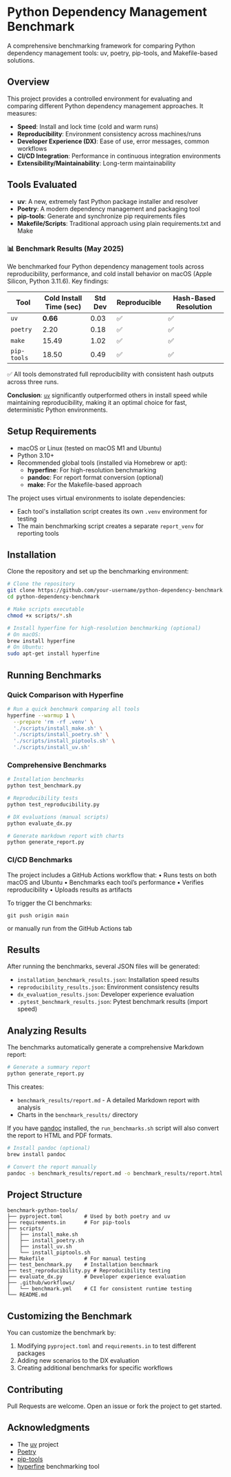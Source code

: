 # Python Dependency Management Benchmark

A comprehensive benchmarking framework for comparing Python dependency management tools: uv, poetry, pip-tools, and Makefile-based solutions.

## Overview

This project provides a controlled environment for evaluating and comparing different Python dependency management approaches. It measures:

- **Speed**: Install and lock time (cold and warm runs)
- **Reproducibility**: Environment consistency across machines/runs
- **Developer Experience (DX)**: Ease of use, error messages, common workflows
- **CI/CD Integration**: Performance in continuous integration environments
- **Extensibility/Maintainability**: Long-term maintainability

## Tools Evaluated

- **uv**: A new, extremely fast Python package installer and resolver
- **Poetry**: A modern dependency management and packaging tool
- **pip-tools**: Generate and synchronize pip requirements files
- **Makefile/Scripts**: Traditional approach using plain requirements.txt and Make


### 📊 Benchmark Results (May 2025)

We benchmarked four Python dependency management tools across reproducibility, performance, and cold install behavior on macOS (Apple Silicon, Python 3.11.6). Key findings:

| Tool       | Cold Install Time (sec) | Std Dev | Reproducible | Hash-Based Resolution |
|------------|-------------------------|---------|---------------|------------------------|
| `uv`       | **0.66**                | 0.03    | ✅             | ✅                      |
| `poetry`   | 2.20                    | 0.18    | ✅             | ✅                      |
| `make`     | 15.49                   | 1.02    | ✅             | ✅                      |
| `pip-tools`| 18.50                   | 0.49    | ✅             | ✅                      |

✅ All tools demonstrated full reproducibility with consistent hash outputs across three runs.

**Conclusion**: [`uv`](https://github.com/astral-sh/uv) significantly outperformed others in install speed while maintaining reproducibility, making it an optimal choice for fast, deterministic Python environments.


## Setup Requirements

- macOS or Linux (tested on macOS M1 and Ubuntu)
- Python 3.10+
- Recommended global tools (installed via Homebrew or apt):
  - **hyperfine**: For high-resolution benchmarking
  - **pandoc**: For report format conversion (optional)
  - **make**: For the Makefile-based approach

The project uses virtual environments to isolate dependencies:
- Each tool's installation script creates its own `.venv` environment for testing
- The main benchmarking script creates a separate `report_venv` for reporting tools

## Installation

Clone the repository and set up the benchmarking environment:

```bash
# Clone the repository
git clone https://github.com/your-username/python-dependency-benchmark.git
cd python-dependency-benchmark

# Make scripts executable
chmod +x scripts/*.sh

# Install hyperfine for high-resolution benchmarking (optional)
# On macOS:
brew install hyperfine
# On Ubuntu:
sudo apt-get install hyperfine
```

## Running Benchmarks

### Quick Comparison with Hyperfine

```bash
# Run a quick benchmark comparing all tools
hyperfine --warmup 1 \
  --prepare 'rm -rf .venv' \
  './scripts/install_make.sh' \
  './scripts/install_poetry.sh' \
  './scripts/install_piptools.sh' \
  './scripts/install_uv.sh'
```

### Comprehensive Benchmarks

```bash
# Installation benchmarks
python test_benchmark.py

# Reproducibility tests
python test_reproducibility.py

# DX evaluations (manual scripts)
python evaluate_dx.py

# Generate markdown report with charts
python generate_report.py
```

### CI/CD Benchmarks

The project includes a GitHub Actions workflow that:
	•	Runs tests on both macOS and Ubuntu
	•	Benchmarks each tool’s performance
	•	Verifies reproducibility
	•	Uploads results as artifacts

To trigger the CI benchmarks:
```
git push origin main
```
or manually run from the GitHub Actions tab

## Results

After running the benchmarks, several JSON files will be generated:

- `installation_benchmark_results.json`: Installation speed results
- `reproducibility_results.json`: Environment consistency results
- `dx_evaluation_results.json`: Developer experience evaluation
- `.pytest_benchmark_results.json`: Pytest benchmark results (import speed)

## Analyzing Results

The benchmarks automatically generate a comprehensive Markdown report:

```bash
# Generate a summary report
python generate_report.py
```

This creates:
- `benchmark_results/report.md` - A detailed Markdown report with analysis
- Charts in the `benchmark_results/` directory

If you have [pandoc](https://pandoc.org/) installed, the `run_benchmarks.sh` script will also convert the report to HTML and PDF formats.

```bash
# Install pandoc (optional)
brew install pandoc

# Convert the report manually
pandoc -s benchmark_results/report.md -o benchmark_results/report.html
```

## Project Structure

```
benchmark-python-tools/
├── pyproject.toml       # Used by both poetry and uv
├── requirements.in      # For pip-tools
├── scripts/
│   ├── install_make.sh
│   ├── install_poetry.sh
│   ├── install_uv.sh
│   └── install_piptools.sh
├── Makefile             # For manual testing
├── test_benchmark.py    # Installation benchmark
├── test_reproducibility.py # Reproducibility testing
├── evaluate_dx.py       # Developer experience evaluation
├── .github/workflows/
│   └── benchmark.yml    # CI for consistent runtime testing
└── README.md
```

## Customizing the Benchmark

You can customize the benchmark by:

1. Modifying `pyproject.toml` and `requirements.in` to test different packages
2. Adding new scenarios to the DX evaluation
3. Creating additional benchmarks for specific workflows

## Contributing

Pull Requests are welcome. Open an issue or fork the project to get started.

## Acknowledgments

- The [uv](https://github.com/astral-sh/uv) project
- [Poetry](https://python-poetry.org/)
- [pip-tools](https://github.com/jazzband/pip-tools)
- [hyperfine](https://github.com/sharkdp/hyperfine) benchmarking tool